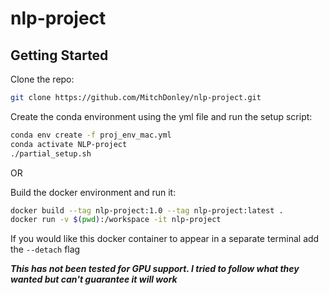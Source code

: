 # nlp-project
## Getting Started
Clone the repo:
```bash
git clone https://github.com/MitchDonley/nlp-project.git
```

Create the conda environment using the yml file and run the setup script:
```bash
conda env create -f proj_env_mac.yml
conda activate NLP-project
./partial_setup.sh
```

OR

Build the docker environment and run it:
```bash
docker build --tag nlp-project:1.0 --tag nlp-project:latest .
docker run -v $(pwd):/workspace -it nlp-project
```
If you would like this docker container to appear in a separate terminal add the `--detach` flag

***This has not been tested for GPU support. I tried to follow what they wanted but can't guarantee it will work***
